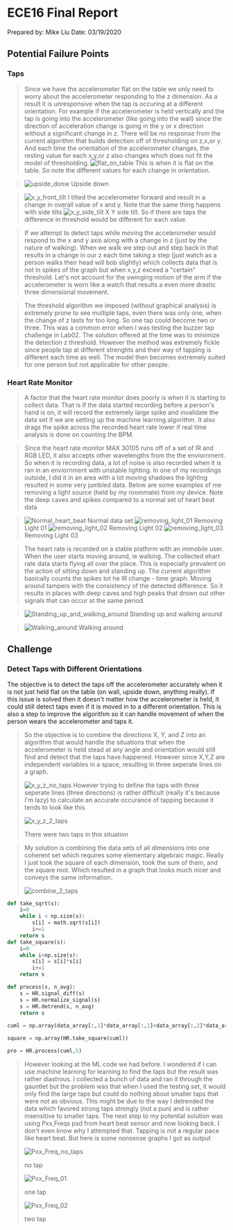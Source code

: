 # ECE16 Final Report
Prepared by: Mike Liu
Date: 03/19/2020

## Potential Failure Points
### Taps
> Since we have the accelerometer flat on the table we only need to worry about the accelerometer responding to the z dimension. As a result it is unresponsive when the tap is occuring at a different orientation. For example if the accelerometer is held vertically and the tap is going into the accelerometer (like going into the wall) since the direction of acceleration change is going in the y or x direction without a significant change in z. There will be no response from the current algorithm that builds detection off of thresholding on z,x,or y. And each time the orientation of the accelerometer changes, the resting value for each x,y,or z also changes which does not fit the model of thresholding.
>![flat_on_table](fig/FINAL_IMAGES/flat_on_table.png)
> This is when it is flat on the table. So note the different values for each change in orientation.

>![upside_donw](fig/FINAL_IMAGES/upside_down.png)
>Upside down

>![x_y_front_tilt](fig/FINAL_IMAGES/x_y_front_tilt.png)
>I tilted the accelerometer forward and result in a change in overall value of x and y. Note that the same thing happens with side tilts
>![x_y_side_tilt](fig/FINAL_IMAGES/x_y_side_tilt.png)
>X Y side tilt. So if there are taps the difference in threshold would be different for each value.

> If we attempt to detect taps while moving the accelerometer would respond to the x and y axis along with a change in z (just by the nature of walking). When we walk we step out and step back in that results in a change in our z each time taking a step (just watch as a person walks their head will bob slightly) which collects data that is not in spikes of the graph but when x,y,z exceed a "certain" threshold. Let's not account for the swinging motion of the arm if the accelerometer is worn like a watch that results a even more drastic three dimensional movement.

> The threshold algorithm we imposed (without graphical analysis) is extremely prone to see multiple taps, even there was only one, when the change of z lasts for too long. So one tap could become two or three. This was a common error when I was testing the buzzer tap challenge in Lab02. The solution offered at the time was to minimize the detection z threshold. However the method was extremely fickle since people tap at different strenghts and their way of tapping is different each time as well. The model then becomes extremely suited for one person but not applicable for other people.

### Heart Rate Monitor
> A factor that the heart rate monitor does poorly is when it is starting to collect data. That is if the data started recording before a person's hand is on, it will record the extremely large spike and invalidate the data set if we are setting up the machine learning algorithm. It also drags the spike across the recorded heart rate lower if real time analysis is done on counting the BPM.

> Since the heart rate monitor MAX 30105 runs off of a set of IR and RGB LED, it also accepts other wavelengths from the the enviornment. So when it is recording data, a lot of noise is also recorded when it is ran in an enviornment with unstable lighting. In one of my recordings outside, I did it in an area with a lot moving shadows the lighting resulted in some very jumbled data. Below are some examples of me removing a light source (held by my roommate) from my device. Note the deep caves and spikes compared to a normal set of heart beat data

>![Normal_heart_beat](fig/FINAL_IMAGES/Normal_heart_beat.png)
>Normal data set
>![removing_light_01](fig/FINAL_IMAGES/removing_light_01.png)
>Removing Light 01
>![removing_light_02](fig/FINAL_IMAGES/removing_light_02.png)
>Removing Light 02
>![removing_light_03](fig/FINAL_IMAGES/removing_light_03.png)
>Removing Light 03

> The heart rate is recorded on a stable platform with an immobile user. When the user starts moving around, ie walking. The collected ehart rate data starts flying all over the place. This is especially prevalent on the action of sitting down and standing up. The current algorithm basically counts the spikes tot he IR change - time graph. Moving around tampers with the consistency of the detected difference. So it results in places with deep caves and high peaks that drown out other signals that can occur at the same period. 

>![Standing_up_and_walking_around](fig/FINAL_IMAGES/Standing_up_and_walking_around.png)
>Standing up and walking around

>![Walking_around](fig/FINAL_IMAGES/Walking_around.png)
>Walking around

## Challenge
### Detect Taps with Different Orientations
The objective is to detect the taps off the accelerometer accurately when it is not just held flat on the table (on wall, upside down, anything really). If this issue is solved then it doesn't matter how the accelerometer is held, it could still detect taps even if it is moved in to a different orientation. This is also a step to improve the algorithm so it can handle movement of when the person wears the accelerometer and taps it.

>So the objective is to combine the directions X, Y, and Z into an algorithm that would handle the situations that when the accelerometer is held stead at any angle and orientation would still find and detect that the taps have happened. However since X,Y,Z are independent variables in a space, resulting in three seperate lines on a graph.
>
>![x_y_z_no_taps](fig/FINAL_IMAGES/x_y_z_no_taps.png)
>However trying to define the taps with three seperate lines (three directions) is rather difficult (really it's because I'm lazy) to calculate an accurate occurance of tapping because it tends to look like this
>
>![x_y_z_2_taps](fig/FINAL_IMAGES/x_y_z_2_taps.png)
>
>There were two taps in this situation

>My solution is combining the data sets of all dimensions into one coherent set which requires some elementary algebraic magic. Really I just took the square of each dimension, took the sum of them, and the square root. Which resulted in a graph that looks much nicer and conveys the same information.
>
>![combine_2_taps](fig/FINAL_IMAGES/combine_2_taps.png)

```python
def take_sqrt(s):
    i=0
    while i < np.size(s):
        s[i] = math.sqrt(s[i])
        i+=1
    return s
def take_square(s):
    i=0
    while i<np.size(s):
        s[i] = s[i]*s[i]
        i+=1
    return s

def process(s, n_avg):
    s = HR.signal_diff(s)
    s = HR.normalize_signal(s)
    s = HR.detrend(s, n_avg)
    return s
    
cuml = np.array(data_array[:,1]*data_array[:,1]+data_array[:,2]*data_array[:,2]+data_array[:,3]*data_array[:,3])

square = np.array(HR.take_square(cuml))

pro = HR.process(cuml,5)
```
>However looking at the ML code we had before. I wondered if I can use machine learning for learning to find the taps but the result was rather diastrous. I collected a bunch of data and ran it through the gauntlet but the problem was that when I used the testing set, it would only find the large taps but could do nothing about smaller taps that were not as obvious. This might be due to the way I detrended the data which favored strong taps strongly (not a pun) and is rather insensitive to smaller taps.
>The next step to my potential solution was using Pxx,Freqs psd from heart beat sensor and now looking back. I don't even know why I attempted that. Tapping is not a regular pace like heart beat. But here is some nonsense graphs I got as output
>
>![Pxx_Freq_no_taps](fig/FINAL_IMAGES/Pxx_Freq_no_taps.png)
>
>no tap
>
>![Pxx_Freq_01](fig/FINAL_IMAGES/Pxx_Freq_01.png)
>
>one tap
>
>![Pxx_Freq_02](fig/FINAL_IMAGES/Pxx_Freq_02.png)
>
>two tap
>








